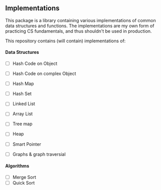 ## Implementations

This package is a library containing various implementations of common data structures and functions. The implementations are my own form of practicing CS fundamentals, and thus shouldn't be used in production.

This repository contains (will contain) implementations of:

#### Data Structures

- [ ] Hash Code on Object
- [ ] Hash Code on complex Object
- [ ] Hash Map
- [ ] Hash Set
- [ ] Linked List
- [ ] Array List
- [ ] Tree map
- [ ] Heap
- [ ] Smart Pointer
- [ ] Graphs & graph traversial


#### Algorithms

- [ ] Merge Sort
- [ ] Quick Sort
